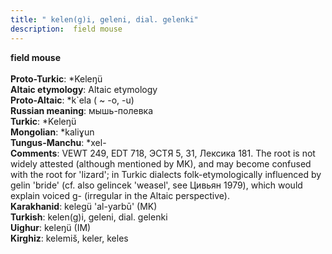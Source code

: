 ```yaml
---
title: " kelen(g)i, geleni, dial. gelenki"
description:  field mouse
---
```

<strong> field mouse</strong><br><br>
<strong>Proto-Turkic</strong>:  *Keleŋü<br>
<strong>Altaic etymology</strong>:  Altaic etymology<br>
<strong> Proto-Altaic</strong>:  *k`ela ( ~ -o, -u)<br>
<strong>Russian meaning</strong>:  мышь-полевка<br>
<strong>Turkic</strong>:  *Keleŋü<br>
<strong>Mongolian</strong>:  *kaliɣun<br>
<strong>Tungus-Manchu</strong>:  *xel-<br>
<strong>Comments</strong>:  VEWT 249, EDT 718, ЭСТЯ 5, 31, Лексика 181. The root is not widely attested (although mentioned by MK), and may become confused with the root for 'lizard'; in Turkic dialects folk-etymologically influenced by gelin 'bride' (cf. also gelincek 'weasel', see Цивьян 1979), which would explain voiced g- (irregular in the Altaic perspective).<br>
<strong>Karakhanid</strong>:  kelegü 'al-yarbū' (MK)<br>
<strong>Turkish</strong>:  kelen(g)i, geleni, dial. gelenki<br>
<strong>Uighur</strong>:  keleŋü (IM)<br>
<strong>Kirghiz</strong>:  kelemiš, keler, keles<br>


